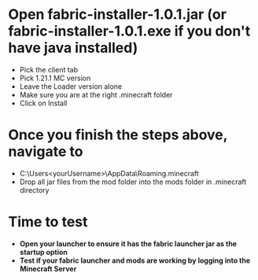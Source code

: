 # Open fabric-installer-1.0.1.jar (or fabric-installer-1.0.1.exe if you don't have java installed)
- Pick the client tab
- Pick 1.21.1 MC version
- Leave the Loader version alone
- Make sure you are at the right .minecraft folder
- Click on Install

# Once you finish the steps above, navigate to 
- C:\Users\<yourUsername>\AppData\Roaming\.minecraft
- Drop all jar files from the mod folder into the mods folder in .minecraft directory

# Time to test
- **Open your launcher to ensure it has the fabric launcher jar as the startup option**
- **Test if your fabric launcher and mods are working by logging into the Minecraft Server**
